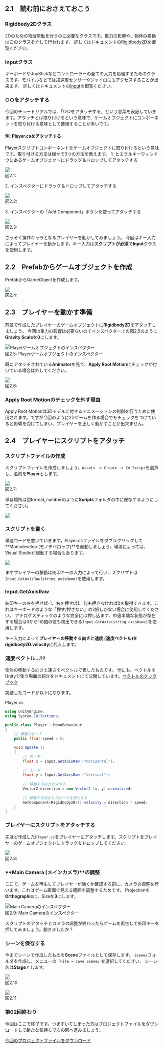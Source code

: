 2.1　読む前におさえておこう
--------------------------------------------------



### Rigidbody2Dクラス

2Dのための物理挙動を行うのに必要なクラスです。重力の影響や、物体の移動はこのクラスを介して行われます。
詳しくはドキュメントの[Rigidbody2D](https://docs.unity3d.com/ja/current/ScriptReference/Rigidbody2D.html)を御覧ください。





### Inputクラス

キーボードやJoyStickなどコントローラーの全ての入力を処理するためのクラスです。モバイルなどでは加速度センサーやジャイロにもアクセスすることが出来ます。
詳しくはドキュメントの[Input](https://docs.unity3d.com/ja/current/ScriptReference/Input.html)を御覧ください。





### ○○をアタッチする

今回のチュートリアルでは、「○○をアタッチする」という言葉を表記していきます。アタッチとは取り付けるという意味で、ゲームオブジェクトにコンポーネントを取り付ける意味として使用することが多いです。
#### 例: Player.csをアタッチする

Playerスクリプトコンポーネントをゲームオブジェクトに取り付けるという意味です。取り付ける方法は様々で3つの方法を教えます。
1.
ヒエラルキーウィンドウにあるゲームオブジェクトにドラッグ＆ドロップしてアタッチする


![](https://unity3d.com-jp-learn-tutorials.s3.amazonaws.com/2d-shooting-game/images/game/02/script_attach_hierarchy.png)
<br/>図2.1:



2\. インスペクターにドラッグ＆ドロップしてアタッチする


![](https://unity3d.com-jp-learn-tutorials.s3.amazonaws.com/2d-shooting-game/images/game/02/script_attach_inspector.png)
<br/>図2.2:



3\. インスペクターの「Add Component」ボタンを使ってアタッチする


![](https://unity3d.com-jp-learn-tutorials.s3.amazonaws.com/2d-shooting-game/images/game/02/script_attach_add_component.png)
<br/>図2.3:





さっそく操作キャラとなるプレイヤーを動かしてみましょう。
今回はキー入力によってプレイヤーを動かします。キー入力は**スクリプトが必須**で**Input**クラスを使用します。

2.2　Prefabからゲームオブジェクトを作成
--------------------------------------------------------------

PrefabからGameObjectを作成します。



![](https://unity3d.com-jp-learn-tutorials.s3.amazonaws.com/2d-shooting-game/images/game/02/drag_prefab.png)
<br/>図2.4:



2.3　プレイヤーを動かす準備
--------------------------------------------------

前章で作成したプレイヤーのゲームオブジェクトに**Rigidbody2D**をアタッチしましょう。
今回は重力の影響は必要ないのでインスペクター上の図2.5のように**Gravity
Scale**を**0**にします。



![Playerゲームオブジェクトのインスペクター](https://unity3d.com-jp-learn-tutorials.s3.amazonaws.com/2d-shooting-game/images/game/02/rb2_gravity_zero.png)
<br/>図2.5: Playerゲームオブジェクトのインスペクター



既にアタッチされている**Animator**を見て、**Apply Root
Motion**にチェックが付いている場合は外してください。



![](https://unity3d.com-jp-learn-tutorials.s3.amazonaws.com/2d-shooting-game/images/game/02/anim_root_motion.png)
<br/>図2.6:





### Apply Root Motionのチェックを外す理由

Apply Root
Motionは3Dモデルに対するアニメーションの制御を行うために使用されます。ですが今回のように2Dゲームを作る場合でもチェックをつけていると影響を受けてしまい、プレイヤーを正しく動かすことが出来ません。



2.4　プレイヤーにスクリプトをアタッチ
------------------------------------------------------------

### スクリプトファイルの作成

スクリプトファイルを作成しましょう。`Assets -> Create -> C# Script`を選択し、名前を**Player**とします。



![](https://unity3d.com-jp-learn-tutorials.s3.amazonaws.com/2d-shooting-game/images/game/02/create_script.png)
<br/>図2.7:



保存場所は図format\_numberのように**Scripts**フォルダの中に保存するようにしてください。



![](https://unity3d.com-jp-learn-tutorials.s3.amazonaws.com/2d-shooting-game/images/game/02/create_player_cs.png)



### スクリプトを書く

早速コードを書いていきます。Player.csファイルをダブルクリックして**Monodevelop
(モノデベロップ)**を起動しましょう。環境によっては、Visual Studioが起動する場合もあります。



![](https://unity3d.com-jp-learn-tutorials.s3.amazonaws.com/2d-shooting-game/images/game/02/monodevelop.png)



まずプレイヤーの移動は矢印キーの入力によって行い、スクリプトは`Input.GetAxisRaw(string axisName)`を使用します。



### Input.GetAxisRaw

矢印キーの左を押せば-1、右を押せば1、何も押さなければ0を取得できます。これはキーボードのような「押す/押さない」の2択しかない場合に使用してください。
アナログスティックのような完全には押し込まず、中途半端な状態が存在する場合は0から1の間の値も検出できる`Input.GetAxis(string axisName)`を使用します。



キー入力によって**プレイヤーの移動する向きと速度
(速度ベクトル)**を**rigidbody2D.velocity**に代入します。



### 速度ベクトル...??

物体の移動する向きと速さをベクトルで表したものです。
他にも、ベクトルをUnityで使う場面の紹介をドキュメントにて公開しています。[ベクトルのクックブック](https://docs.unity3d.com/ja/current/Manual/VectorCookbook.html)



実装したコードが以下になります。



Player.cs

```cs
using UnityEngine;
using System.Collections;

public class Player : MonoBehaviour
{
    // 移動スピード
    public float speed = 5;

    void Update ()
    {
		// 右・左
		float x = Input.GetAxisRaw ("Horizontal");
		
		// 上・下
		float y = Input.GetAxisRaw ("Vertical");
		
		// 移動する向きを求める
		Vector2 direction = new Vector2 (x, y).normalized;
		
		// 移動する向きとスピードを代入する
		GetComponent<Rigidbody2D>().velocity = direction * speed;
    }
}
```



### プレイヤーにスクリプトをアタッチする

先ほど作成した`Player.cs`をプレイヤーにアタッチします。スクリプトをプレイヤーのゲームオブジェクトにドラッグ＆ドロップしてください。



![](https://unity3d.com-jp-learn-tutorials.s3.amazonaws.com/2d-shooting-game/images/game/02/script_attach_scene.png)
<br/>図2.8:



### **Main Camera (メインカメラ)**の調整

ここで、ゲームを再生してプレイヤーが動くか確認する前に、カメラの調整を行います。これはゲーム画面で見える範囲を調整するためです。
Projectionを**Orthographic**に、Sizeを**3**にします。



![Main
Cameraのインスペクター](https://unity3d.com-jp-learn-tutorials.s3.amazonaws.com/2d-shooting-game/images/game/02/main_camera.png)
<br/>図2.9: Main Cameraのインスペクター



スクリプトのアタッチとカメラの調整が終わったらゲームを再生して矢印キーを押してみましょう。動きましたか？

### シーンを保存する

今までシーンで作成したものを**Scene**ファイルとして保存します。
`Scenes`フォルダを作成し、メニューの`「File → Save Scene」`を選択してください。
シーン名は**Stage**とします。



![](https://unity3d.com-jp-learn-tutorials.s3.amazonaws.com/2d-shooting-game/images/game/02/save_scene_menu.png)
<br/>図2.10:





![](https://unity3d.com-jp-learn-tutorials.s3.amazonaws.com/2d-shooting-game/images/game/02/saved_scene.png)
<br/>図2.11:



### 第02回終わり

今回はここで終了です。つまずいてしまった方はプロジェクトファイルをダウンロードして新たな気持ちで次の回へ進みましょう。

[今回のプロジェクトファイルをダウンロード](https://unity3d.com-jp-learn-tutorials.s3.amazonaws.com/2d-shooting-game/project/game_02_ShootingGame.zip)
